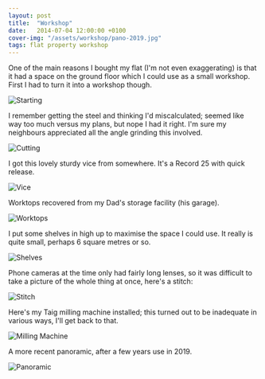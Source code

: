 ```yaml
---
layout: post
title:  "Workshop"
date:   2014-07-04 12:00:00 +0100
cover-img: "/assets/workshop/pano-2019.jpg"
tags: flat property workshop
---
```

One of the main reasons I bought my flat (I'm not even exaggerating) is that it had a space on the ground floor which I could use as a small workshop. First I had to turn it into a workshop though.

![Starting](/assets/workshop/starting.jpg)

I remember getting the steel and thinking I'd miscalculated; seemed like way too much versus my plans, but nope I had it right. I'm sure my neighbours appreciated all the angle grinding this involved.

![Cutting](/assets/workshop/cutting.jpg)

I got this lovely sturdy vice from somewhere. It's a Record 25 with quick release.

![Vice](/assets/workshop/vice.jpg)

Worktops recovered from my Dad's storage facility (his garage).

![Worktops](/assets/workshop/worktops.jpg)

I put some shelves in high up to maximise the space I could use. It really is quite small, perhaps 6 square metres or so.

![Shelves](/assets/workshop/shelves.jpg)

Phone cameras at the time only had fairly long lenses, so it was difficult to take a picture of the whole thing at once, here's a stitch:

![Stitch](/assets/workshop/pano.jpg)

Here's my Taig milling machine installed; this turned out to be inadequate in various ways, I'll get back to that.

![Milling Machine](/assets/workshop/mill.jpg)

A more recent panoramic, after a few years use in 2019.

![Panoramic](/assets/workshop/pano-2019.jpg)

